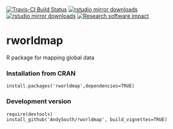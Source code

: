 [![Travis-CI Build Status](https://app.travis-ci.com/AndySouth/rworldmap)](https://app.travis-ci.com/AndySouth/rworldmap)
[![rstudio mirror downloads](http://cranlogs.r-pkg.org/badges/grand-total/rworldmap)](https://github.com/r-hub/cranlogs.app)
[![rstudio mirror downloads](https://github.com/r-hub/cranlogs.app)](https://github.com/r-hub/cranlogs.app)
[![Research software impact](http://depsy.org/api/package/cran/rworldmap/badge.svg)](http://depsy.org/package/r/rworldmap)

# rworldmap
R package for mapping global data

### Installation from CRAN
    install.packages('rworldmap',dependencies=TRUE) 

### Development version

    require(devtools)    
    install_github('AndySouth/rworldmap', build_vignettes=TRUE) 

